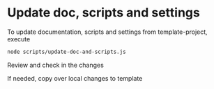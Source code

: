 <!--
@license
Copyright (c) 2025 Rljson

Use of this source code is governed by terms that can be
found in the LICENSE file in the root of this package.
-->

# Update doc, scripts and settings

To update documentation, scripts and settings from template-project, execute

```bash
node scripts/update-doc-and-scripts.js
```

Review and check in the changes

If needed, copy over local changes to template
